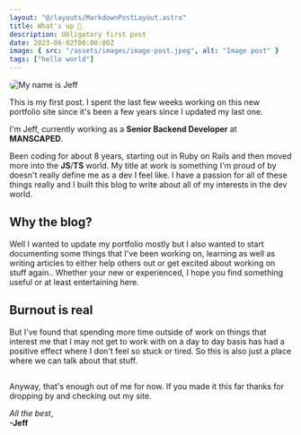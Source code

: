 ```yaml
---
layout: "@/layouts/MarkdownPostLayout.astro"
title: What's up 👋
description: Obligatory first post
date: 2023-06-02T00:00:00Z
image: { src: "/assets/images/image-post.jpeg", alt: "Image post" }
tags: ["hello world"]
---
```


<img style="display: block; border-radius: 0.5rem; margin: 0 auto;" src="whats-up/jeff-my-name-is-jeff.gif" alt="My name is Jeff"/>

This is my first post. I spent the last few weeks working on this new portfolio site since it's been a few years since I updated my last one.

I'm Jeff, currently working as a **Senior Backend Developer** at **MANSCAPED**.

Been coding for about 8 years, starting out in Ruby on Rails and then moved more into the **JS**/**TS** world. My title at work is something I'm proud of by doesn't really define me as a dev I feel like. I have a passion for all of these things really and I built this blog to write about all of my interests in the dev world.

## Why the blog?

Well I wanted to update my portfolio mostly but I also wanted to start documenting some things that I've been working on, learning as well as writing articles to either help others out or get excited about working on stuff again.. Whether your new or experienced, I hope you find something useful or at least entertaining here.

## Burnout is real

But I've found that spending more time outside of work on things that interest me that I may not get to work with on a day to day basis has had a positive effect where I don't feel so stuck or tired. So this is also just a place where we can talk about that stuff.

##

Anyway, that's enough out of me for now. If you made it this far thanks for dropping by and checking out my site.

_All the best_,<br/>
**-Jeff**

